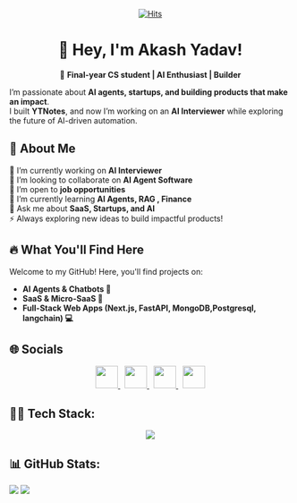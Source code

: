 <div align="center">
  
[![Hits](https://hits.seeyoufarm.com/api/count/incr/badge.svg?url=https%3A%2F%2Fgithub.com%2Fimakashy00&count_bg=%2300D96E&title_bg=%23333230&icon=postwoman.svg&icon_color=%23E7E7E7&title=Visits&edge_flat=false)](https://hits.seeyoufarm.com)
# 👋 Hey, I'm Akash Yadav!  

🚀 **Final-year CS student | AI Enthusiast | Builder** 
</div>

I’m passionate about **AI agents, startups, and building products that make an impact**. </br>
I built **YTNotes**, and now I’m working on an **AI Interviewer** while exploring the future of AI-driven automation.



## 💫 About Me  
🔭 I’m currently working on **AI Interviewer**  
👯 I’m looking to collaborate on **AI Agent Software**  
🤝 I’m open to **job opportunities**  
🌱 I’m currently learning **AI Agents, RAG , Finance**  
💬 Ask me about **SaaS, Startups, and AI**  
⚡ Always exploring new ideas to build impactful products!  

## 🔥 What You'll Find Here  
Welcome to my GitHub! Here, you'll find projects on:  
- **AI Agents & Chatbots 🤖**  
- **SaaS & Micro-SaaS 🚀**  
- **Full-Stack Web Apps (Next.js, FastAPI, MongoDB,Postgresql, langchain) 💻**  


## 🌐 Socials  
<p align="center">
  <a href="mailto:imakashy00@gmail.com">
    <img src="https://skillicons.dev/icons?i=gmail" height="40" /> 
  </a>&nbsp;
  <a href="https://x.com/imakashy00">
    <img src="https://skillicons.dev/icons?i=twitter" height="40" />
  </a>&nbsp;
  <a href="https://linkedin.com/in/imakashy00">
    <img src="https://skillicons.dev/icons?i=linkedin" height="40" />
  </a>&nbsp;
  <a href="https://instagram.com/imakashy00">
    <img src="https://skillicons.dev/icons?i=instagram" height="40" />
  </a>
</p>


## 👨‍💻 Tech Stack:
 <p align="center">
  <a href="https://skillicons.dev">
    <img src="https://skillicons.dev/icons?i=python,fastapi,typescript,react,nextjs,postgresql,mongodb,git,docker,linux" />
  </a>
</p>
  


## 📊 GitHub Stats:
<!--
![](https://github-readme-stats.vercel.app/api?username=imakashy00&theme=dark&hide_border=true&include_all_commits=true&count_private=true)<br/> -->
![](https://nirzak-streak-stats.vercel.app/?user=imakashy00&theme=transparent&hide_border=true)
![](https://github-readme-stats.vercel.app/api/top-langs/?username=imakashy00&theme=transparent&hide_border=true&include_all_commits=true&count_private=true&layout=compact)
<!--
## 🏆 GitHub Trophies
![](https://github-profile-trophy.vercel.app/?username=imakashy00&theme=onedark&no-frame=true&no-bg=false&margin-w=4)

### ✍️ Quote
![](https://quotes-github-readme.vercel.app/api?type=horizontal&theme=dark)

### 🔝 Top Contributed Repo
![](https://github-contributor-stats.vercel.app/api?username=imakashy00&limit=5&theme=dark&combine_all_yearly_contributions=true)

---
[![](https://visitcount.itsvg.in/api?id=imakashy00&icon=0&color=0)](https://visitcount.itsvg.in)
-->
